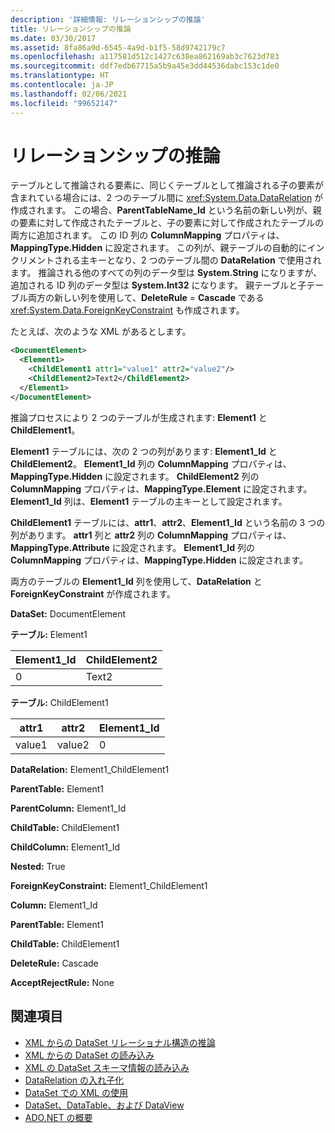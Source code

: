 ```yaml
---
description: '詳細情報: リレーションシップの推論'
title: リレーションシップの推論
ms.date: 03/30/2017
ms.assetid: 8fa86a9d-6545-4a9d-b1f5-58d9742179c7
ms.openlocfilehash: a117581d512c1427c638ea862169ab3c7623d783
ms.sourcegitcommit: ddf7edb67715a5b9a45e3dd44536dabc153c1de0
ms.translationtype: HT
ms.contentlocale: ja-JP
ms.lasthandoff: 02/06/2021
ms.locfileid: "99652147"
---
```

# <a name="inferring-relationships"></a>リレーションシップの推論

テーブルとして推論される要素に、同じくテーブルとして推論される子の要素が含まれている場合には、2 つのテーブル間に <xref:System.Data.DataRelation> が作成されます。 この場合、**ParentTableName_Id** という名前の新しい列が、親の要素に対して作成されたテーブルと、子の要素に対して作成されたテーブルの両方に追加されます。 この ID 列の **ColumnMapping** プロパティは、**MappingType.Hidden** に設定されます。 この列が、親テーブルの自動的にインクリメントされる主キーとなり、2 つのテーブル間の **DataRelation** で使用されます。 推論される他のすべての列のデータ型は **System.String** になりますが、追加される ID 列のデータ型は **System.Int32** になります。 親テーブルと子テーブル両方の新しい列を使用して、**DeleteRule** = **Cascade** である <xref:System.Data.ForeignKeyConstraint> も作成されます。  
  
 たとえば、次のような XML があるとします。  
  
```xml  
<DocumentElement>  
  <Element1>  
    <ChildElement1 attr1="value1" attr2="value2"/>  
    <ChildElement2>Text2</ChildElement2>  
  </Element1>  
</DocumentElement>  
```  
  
 推論プロセスにより 2 つのテーブルが生成されます: **Element1** と **ChildElement1**。  
  
 **Element1** テーブルには、次の 2 つの列があります: **Element1_Id** と **ChildElement2**。 **Element1_Id** 列の **ColumnMapping** プロパティは、**MappingType.Hidden** に設定されます。 **ChildElement2** 列の **ColumnMapping** プロパティは、**MappingType.Element** に設定されます。 **Element1_Id** 列は、**Element1** テーブルの主キーとして設定されます。  
  
 **ChildElement1** テーブルには、**attr1**、**attr2**、**Element1_Id** という名前の 3 つの列があります。 **attr1** 列と **attr2** 列の **ColumnMapping** プロパティは、**MappingType.Attribute** に設定されます。 **Element1_Id** 列の **ColumnMapping** プロパティは、**MappingType.Hidden** に設定されます。  
  
 両方のテーブルの **Element1_Id** 列を使用して、**DataRelation** と **ForeignKeyConstraint** が作成されます。  
  
 **DataSet:** DocumentElement  
  
 **テーブル:** Element1  
  
|Element1_Id|ChildElement2|  
|------------------|-------------------|  
|0|Text2|  
  
 **テーブル:** ChildElement1  
  
|attr1|attr2|Element1_Id|  
|-----------|-----------|------------------|  
|value1|value2|0|  
  
 **DataRelation:** Element1_ChildElement1  
  
 **ParentTable:** Element1  
  
 **ParentColumn:** Element1_Id  
  
 **ChildTable:** ChildElement1  
  
 **ChildColumn:** Element1_Id  
  
 **Nested:** True  
  
 **ForeignKeyConstraint:** Element1_ChildElement1  
  
 **Column:** Element1_Id  
  
 **ParentTable:** Element1  
  
 **ChildTable:** ChildElement1  
  
 **DeleteRule:** Cascade  
  
 **AcceptRejectRule:** None  
  
## <a name="see-also"></a>関連項目

- [XML からの DataSet リレーショナル構造の推論](inferring-dataset-relational-structure-from-xml.md)
- [XML からの DataSet の読み込み](loading-a-dataset-from-xml.md)
- [XML の DataSet スキーマ情報の読み込み](loading-dataset-schema-information-from-xml.md)
- [DataRelation の入れ子化](nesting-datarelations.md)
- [DataSet での XML の使用](using-xml-in-a-dataset.md)
- [DataSet、DataTable、および DataView](index.md)
- [ADO.NET の概要](../ado-net-overview.md)
